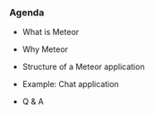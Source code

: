 ###  Agenda
- What is Meteor

- Why Meteor

- Structure of a Meteor application

- Example: Chat application

- Q & A

